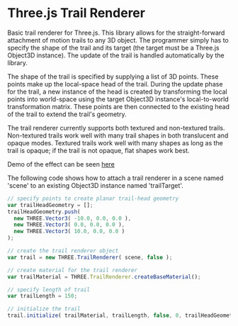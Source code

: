# Three.js Trail Renderer

Basic trail renderer for Three.js. This library allows for the straight-forward attachment of motion trails to any 3D object. The programmer simply has to specify the shape of the trail and its target (the target must be a Three.js Object3D instance). The update of the trail is handled automatically by the library. 

The shape of the trail is specified by supplying a list of 3D points. These points make up the local-space head of the trail. During the update phase for the trail, a new instance of the head is created by transforming the local points into world-space using the target Object3D instance's local-to-world transformation matrix. These points are then connected to the existing head of the trail to extend the trail's geometry. 

The trail renderer currently supports both textured and non-textured trails. Non-textured trails work well with many trail shapes in both translucent and opaque modes. Textured trails work well with many shapes as long as the trail is opaque; if the trail is not opaque, flat shapes work best. 

Demo of the effect can be seen [here](http://projects.markkellogg.org/threejs/demoTrailRenderer.php)

The following code shows how to attach a trail renderer in a scene named 'scene' to an existing Object3D instance named 'trailTarget'.

```javascript
// specify points to create planar trail-head geometry
var trailHeadGeometry = [];
trailHeadGeometry.push( 
  new THREE.Vector3( -10.0, 0.0, 0.0 ), 
  new THREE.Vector3( 0.0, 0.0, 0.0 ), 
  new THREE.Vector3( 10.0, 0.0, 0.0 ) 
);

// create the trail renderer object
var trail = new THREE.TrailRenderer( scene, false );

// create material for the trail renderer
var trailMaterial = THREE.TrailRenderer.createBaseMaterial();	

// specify length of trail
var trailLength = 150;

// initialize the trail
trail.initialize( trailMaterial, trailLength, false, 0, trailHeadGeometry, trailTarget );
```
